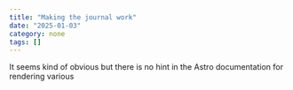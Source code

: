 ```yaml
---
title: "Making the journal work"
date: "2025-01-03"
category: none
tags: []
---
```


It seems kind of obvious but there is no hint in the Astro documentation for 
rendering various 